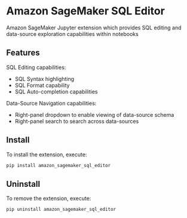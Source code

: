# Amazon SageMaker SQL Editor

Amazon SageMaker Jupyter extension which provides SQL editing and data-source exploration capabilities within notebooks

## Features

SQL Editing capabilities:

- SQL Syntax highlighting
- SQL Format capability
- SQL Auto-completion capabilities

Data-Source Navigation capabilities:

- Right-panel dropdown to enable viewing of data-source schema
- Right-panel search to search across data-sources

## Install

To install the extension, execute:

```bash
pip install amazon_sagemaker_sql_editor
```

## Uninstall

To remove the extension, execute:

```bash
pip uninstall amazon_sagemaker_sql_editor
```
